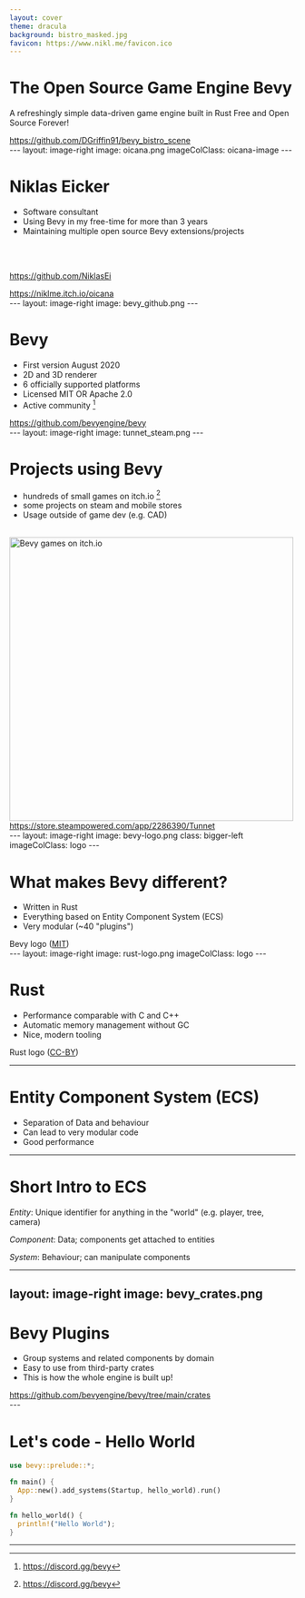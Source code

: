 ```yaml
---
layout: cover
theme: dracula
background: bistro_masked.jpg
favicon: https://www.nikl.me/favicon.ico
---
```


# The Open Source Game Engine Bevy

A refreshingly simple data-driven game engine built in Rust
Free and Open Source Forever!

<div class="footnotes-right">
<a href="https://github.com/DGriffin91/bevy_bistro_scene">https://github.com/DGriffin91/bevy_bistro_scene</a>
</div>
---
layout: image-right
image: oicana.png
imageColClass: oicana-image
---

# Niklas Eicker

- Software consultant
- Using Bevy in my free-time for more than 3 years
- Maintaining multiple open source Bevy extensions/projects
<br/>
<br/>

<mdi-github/> https://github.com/NiklasEi

<div class="footnotes-right">
<a href="https://niklme.itch.io/oicana">https://niklme.itch.io/oicana</a>
</div>
---
layout: image-right
image: bevy_github.png
---

# Bevy

- First version August 2020
- 2D and 3D renderer
- 6 officially supported platforms
- Licensed MIT OR Apache 2.0
- Active community [^1]

[^1]: https://discord.gg/bevy
<div class="footnotes-right">
<a href="https://github.com/bevyengine/bevy">https://github.com/bevyengine/bevy</a>
</div>
---
layout: image-right
image: tunnet_steam.png
---

# Projects using Bevy

- hundreds of small games on itch.io [^1]
- some projects on steam and mobile stores
- Usage outside of game dev (e.g. CAD)

<br/>

<img alt="Bevy games on itch.io" src="/bevy_on_itch.png" width="500"/>

[^1]: https://itch.io/games/tag-bevy
<div class="footnotes-right">
<a href="https://store.steampowered.com/app/2286390/Tunnet">https://store.steampowered.com/app/2286390/Tunnet</a>
</div>
---
layout: image-right
image: bevy-logo.png
class: bigger-left
imageColClass: logo
---

# What makes Bevy different?

- Written in Rust
- Everything based on Entity Component System (ECS)
- Very modular (~40 "plugins")

<div class="footnotes-right">
Bevy logo (<a href="http://opensource.org/licenses/MIT">MIT</a>)
</div>
---
layout: image-right
image: rust-logo.png
imageColClass: logo
---

# Rust

- Performance comparable with C and C++
- Automatic memory management without GC
- Nice, modern tooling

<div class="footnotes-right">
Rust logo (<a href="https://creativecommons.org/licenses/by/4.0/">CC-BY</a>)
</div>


---

# Entity Component System (ECS)

- Separation of Data and behaviour
- Can lead to very modular code
- Good performance

--- 

# Short Intro to ECS


*Entity*: Unique identifier for anything in the "world" (e.g. player, tree, camera)

*Component*: Data; components get attached to entities

*System*: Behaviour; can manipulate components

---
layout: image-right
image: bevy_crates.png
---

# Bevy Plugins

- Group systems and related components by domain
- Easy to use from third-party crates
- This is how the whole engine is built up!

<div class="footnotes-right">
<a href="https://github.com/bevyengine/bevy/tree/main/crates">https://github.com/bevyengine/bevy/tree/main/crates</a>
</div>
---

# Let's code - Hello World

```rust
use bevy::prelude::*;

fn main() {
  App::new().add_systems(Startup, hello_world).run()
}

fn hello_world() {
  println!("Hello World");
}
```
---
